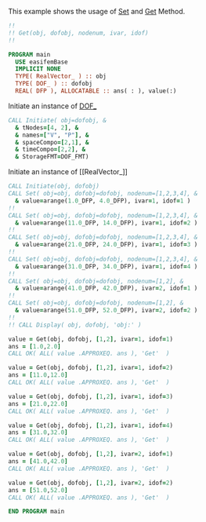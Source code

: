 This example shows the usage of [Set](Set.md) and [Get](Get.md) Method.

```fortran
!!
!! Get(obj, dofobj, nodenum, ivar, idof)
!!
```

```fortran
PROGRAM main
  USE easifemBase
  IMPLICIT NONE
  TYPE( RealVector_ ) :: obj
  TYPE( DOF_ ) :: dofobj
  REAL( DFP ), ALLOCATABLE :: ans( : ), value(:)
```

Initiate an instance of [DOF_](../DOF/DOF_.md)

```fortran
CALL Initiate( obj=dofobj, &
  & tNodes=[4, 2], &
  & names=["V", "P"], &
  & spaceCompo=[2,1], &
  & timeCompo=[2,2], &
  & StorageFMT=DOF_FMT)
```

Initiate an instance of [[RealVector_]]

```fortran
CALL Initiate(obj, dofobj)
CALL Set( obj=obj, dofobj=dofobj, nodenum=[1,2,3,4], &
  & value=arange(1.0_DFP, 4.0_DFP), ivar=1, idof=1 )
!!
CALL Set( obj=obj, dofobj=dofobj, nodenum=[1,2,3,4], &
  & value=arange(11.0_DFP, 14.0_DFP), ivar=1, idof=2 )
!!
CALL Set( obj=obj, dofobj=dofobj, nodenum=[1,2,3,4], &
  & value=arange(21.0_DFP, 24.0_DFP), ivar=1, idof=3 )
!!
CALL Set( obj=obj, dofobj=dofobj, nodenum=[1,2,3,4], &
  & value=arange(31.0_DFP, 34.0_DFP), ivar=1, idof=4 )
!!
CALL Set( obj=obj, dofobj=dofobj, nodenum=[1,2], &
  & value=arange(41.0_DFP, 42.0_DFP), ivar=2, idof=1 )
!!
CALL Set( obj=obj, dofobj=dofobj, nodenum=[1,2], &
  & value=arange(51.0_DFP, 52.0_DFP), ivar=2, idof=2 )
!!
!! CALL Display( obj, dofobj, 'obj:' )
```

```fortran
value = Get(obj, dofobj, [1,2], ivar=1, idof=1)
ans = [1.0,2.0]
CALL OK( ALL( value .APPROXEQ. ans ), 'Get'  )
```

```fortran
value = Get(obj, dofobj, [1,2], ivar=1, idof=2)
ans = [11.0,12.0]
CALL OK( ALL( value .APPROXEQ. ans ), 'Get'  )
```

```fortran
value = Get(obj, dofobj, [1,2], ivar=1, idof=3)
ans = [21.0,22.0]
CALL OK( ALL( value .APPROXEQ. ans ), 'Get'  )
```

```fortran
value = Get(obj, dofobj, [1,2], ivar=1, idof=4)
ans = [31.0,32.0]
CALL OK( ALL( value .APPROXEQ. ans ), 'Get'  )
```

```fortran
value = Get(obj, dofobj, [1,2], ivar=2, idof=1)
ans = [41.0,42.0]
CALL OK( ALL( value .APPROXEQ. ans ), 'Get'  )
```

```fortran
value = Get(obj, dofobj, [1,2], ivar=2, idof=2)
ans = [51.0,52.0]
CALL OK( ALL( value .APPROXEQ. ans ), 'Get'  )
```

```fortran
END PROGRAM main
```
